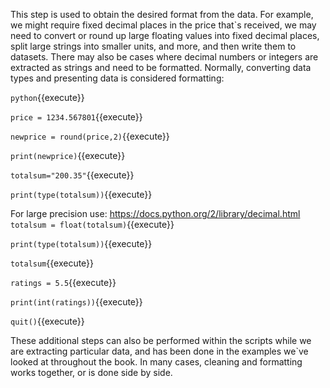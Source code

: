 This step is used to obtain the desired format from the data. For example, we might require fixed decimal places in the price that`s received, we may need to convert or round up large floating values into fixed decimal places, split large strings into smaller units, and more, and then write them to datasets. There may also be cases where decimal numbers or integers are extracted as strings and need to be formatted. Normally, converting data types and presenting data is considered formatting:

`python`{{execute}}

`price = 1234.567801`{{execute}}

`newprice = round(price,2)`{{execute}}

`print(newprice)`{{execute}}

`totalsum="200.35"`{{execute}}

`print(type(totalsum))`{{execute}}

For large precision use: https://docs.python.org/2/library/decimal.html
`totalsum = float(totalsum)`{{execute}}

`print(type(totalsum))`{{execute}}

`totalsum`{{execute}}

`ratings = 5.5`{{execute}}

`print(int(ratings))`{{execute}}

`quit()`{{execute}}

These additional steps can also be performed within the scripts while we are extracting particular data, and has been done in the examples we`ve looked at throughout the book. In many cases, cleaning and formatting works together, or is done side by side.
